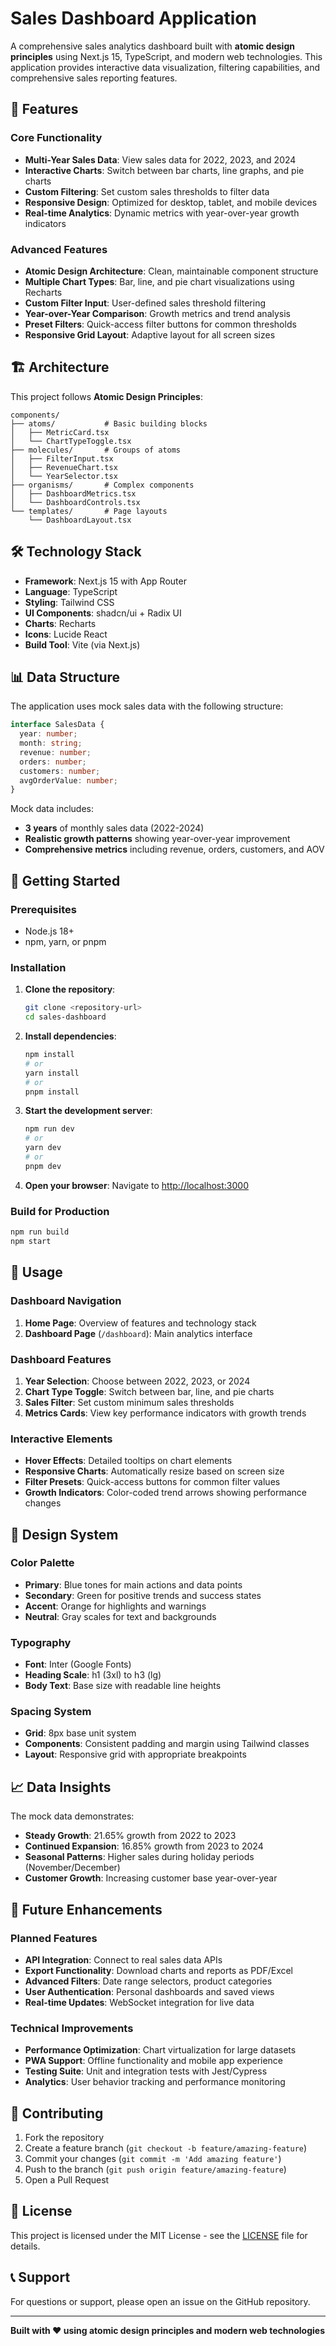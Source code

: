 # Sales Dashboard Application

A comprehensive sales analytics dashboard built with **atomic design principles** using Next.js 15, TypeScript, and modern web technologies. This application provides interactive data visualization, filtering capabilities, and comprehensive sales reporting features.

## 🚀 Features

### Core Functionality
- **Multi-Year Sales Data**: View sales data for 2022, 2023, and 2024
- **Interactive Charts**: Switch between bar charts, line graphs, and pie charts
- **Custom Filtering**: Set custom sales thresholds to filter data
- **Responsive Design**: Optimized for desktop, tablet, and mobile devices
- **Real-time Analytics**: Dynamic metrics with year-over-year growth indicators

### Advanced Features
- **Atomic Design Architecture**: Clean, maintainable component structure
- **Multiple Chart Types**: Bar, line, and pie chart visualizations using Recharts
- **Custom Filter Input**: User-defined sales threshold filtering
- **Year-over-Year Comparison**: Growth metrics and trend analysis
- **Preset Filters**: Quick-access filter buttons for common thresholds
- **Responsive Grid Layout**: Adaptive layout for all screen sizes

## 🏗️ Architecture

This project follows **Atomic Design Principles**:

```
components/
├── atoms/           # Basic building blocks
│   ├── MetricCard.tsx
│   └── ChartTypeToggle.tsx
├── molecules/       # Groups of atoms
│   ├── FilterInput.tsx
│   ├── RevenueChart.tsx
│   └── YearSelector.tsx
├── organisms/       # Complex components
│   ├── DashboardMetrics.tsx
│   └── DashboardControls.tsx
└── templates/       # Page layouts
    └── DashboardLayout.tsx
```

## 🛠️ Technology Stack

- **Framework**: Next.js 15 with App Router
- **Language**: TypeScript
- **Styling**: Tailwind CSS
- **UI Components**: shadcn/ui + Radix UI
- **Charts**: Recharts
- **Icons**: Lucide React
- **Build Tool**: Vite (via Next.js)

## 📊 Data Structure

The application uses mock sales data with the following structure:

```typescript
interface SalesData {
  year: number;
  month: string;
  revenue: number;
  orders: number;
  customers: number;
  avgOrderValue: number;
}
```

Mock data includes:
- **3 years** of monthly sales data (2022-2024)
- **Realistic growth patterns** showing year-over-year improvement
- **Comprehensive metrics** including revenue, orders, customers, and AOV

## 🚀 Getting Started

### Prerequisites
- Node.js 18+ 
- npm, yarn, or pnpm

### Installation

1. **Clone the repository**:
   ```bash
   git clone <repository-url>
   cd sales-dashboard
   ```

2. **Install dependencies**:
   ```bash
   npm install
   # or
   yarn install
   # or
   pnpm install
   ```

3. **Start the development server**:
   ```bash
   npm run dev
   # or
   yarn dev
   # or
   pnpm dev
   ```

4. **Open your browser**:
   Navigate to [http://localhost:3000](http://localhost:3000)

### Build for Production

```bash
npm run build
npm start
```

## 📱 Usage

### Dashboard Navigation
1. **Home Page**: Overview of features and technology stack
2. **Dashboard Page** (`/dashboard`): Main analytics interface

### Dashboard Features
1. **Year Selection**: Choose between 2022, 2023, or 2024
2. **Chart Type Toggle**: Switch between bar, line, and pie charts
3. **Sales Filter**: Set custom minimum sales thresholds
4. **Metrics Cards**: View key performance indicators with growth trends

### Interactive Elements
- **Hover Effects**: Detailed tooltips on chart elements
- **Responsive Charts**: Automatically resize based on screen size
- **Filter Presets**: Quick-access buttons for common filter values
- **Growth Indicators**: Color-coded trend arrows showing performance changes

## 🎨 Design System

### Color Palette
- **Primary**: Blue tones for main actions and data points
- **Secondary**: Green for positive trends and success states
- **Accent**: Orange for highlights and warnings
- **Neutral**: Gray scales for text and backgrounds

### Typography
- **Font**: Inter (Google Fonts)
- **Heading Scale**: h1 (3xl) to h3 (lg)
- **Body Text**: Base size with readable line heights

### Spacing System
- **Grid**: 8px base unit system
- **Components**: Consistent padding and margin using Tailwind classes
- **Layout**: Responsive grid with appropriate breakpoints

## 📈 Data Insights

The mock data demonstrates:
- **Steady Growth**: 21.65% growth from 2022 to 2023
- **Continued Expansion**: 16.85% growth from 2023 to 2024
- **Seasonal Patterns**: Higher sales during holiday periods (November/December)
- **Customer Growth**: Increasing customer base year-over-year

## 🔮 Future Enhancements

### Planned Features
- **API Integration**: Connect to real sales data APIs
- **Export Functionality**: Download charts and reports as PDF/Excel
- **Advanced Filters**: Date range selectors, product categories
- **User Authentication**: Personal dashboards and saved views
- **Real-time Updates**: WebSocket integration for live data

### Technical Improvements
- **Performance Optimization**: Chart virtualization for large datasets
- **PWA Support**: Offline functionality and mobile app experience
- **Testing Suite**: Unit and integration tests with Jest/Cypress
- **Analytics**: User behavior tracking and performance monitoring

## 🤝 Contributing

1. Fork the repository
2. Create a feature branch (`git checkout -b feature/amazing-feature`)
3. Commit your changes (`git commit -m 'Add amazing feature'`)
4. Push to the branch (`git push origin feature/amazing-feature`)
5. Open a Pull Request

## 📄 License

This project is licensed under the MIT License - see the [LICENSE](LICENSE) file for details.

## 📞 Support

For questions or support, please open an issue on the GitHub repository.

---

**Built with ❤️ using atomic design principles and modern web technologies**